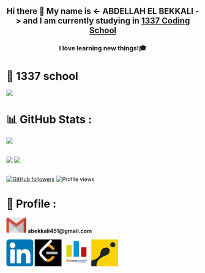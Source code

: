 <h2 align="center"> Hi there 👋 My name is <- ABDELLAH EL BEKKALI -> and I am currently studying in <a href="https://1337.ma/" target="_blank" rel="noopener noreferrer">1337 Coding School</a></h2>
<h3 align="center">I love learning new things!🎓</h3>

<!--
**Mounadi05/Mounadi05** is a ✨ _special_ ✨ repository because its `README.md` (this file) appears on your GitHub profile.
Here are some ideas to get you started:
- 🔭 I’m currently working on ...
- 🌱 I’m currently learning ...
- 👯 I’m looking to collaborate on ...
- 🤔 I’m looking for help with ...
- 💬 Ask me about ...
- 📫 How to reach me: ...
- 😄 Pronouns: ...
- ⚡ Fun fact: ...
-->
# 🏫 1337 school
![](https://badge.mediaplus.ma/darkgray/ael-bekk)

 # 📊 GitHub Stats :
  ![](https://github-readme-streak-stats.herokuapp.com/?user=ael-bekk&langs_count=3&layout=compact&show_icons=true&theme=dark)<br/>

 <br>
 <div align="left">
   <img height="160" src="https://github-readme-stats.vercel.app/api?username=ael-bekk&langs_count=3&layout=compact&show_icons=true&theme=monokai&count_private=true&include_all_commits=true&bg_color=,303030,080808" > 
   <img height="160" src="https://github-readme-stats.vercel.app/api/top-langs/?username=ael-bekk&theme=monokai&bg_color=,080808,303030&langs_count=3" >
 </div>
 <br>

[![GitHub followers](https://img.shields.io/github/followers/ael-bekk.svg?style=social&label=Follow&maxAge=2592000)](https://github.com/ael-bekk?tab=followers)
![Profile views](https://komarev.com/ghpvc/?username=ael-bekk&label=Visitors+Count&color=brightgreen) 

 # 👤 Profile :
<img src='https://github.com/ael-bekk/ael-bekk/blob/main/img/download6.jpeg' alt='gmail' height='40'> __abekkali451@gmail.com__
<br>
 
[<img src='https://github.com/ael-bekk/ael-bekk/blob/main/img/download.png' alt='linkedin' height='70'>](https://www.linkedin.com/in/el-bekkali-abdellah-a812aa241/)   [<img src='https://github.com/ael-bekk/ael-bekk/blob/main/img/download2.png' height='70'>](https://leetcode.com/ael-bekk/)   [<img src='https://github.com/ael-bekk/ael-bekk/blob/main/img/download3.png' alt='codeforces' height='70'>](https://codeforces.com/profile/ael-bekk00)   [<img src='https://github.com/ael-bekk/ael-bekk/blob/main/img/download4.png' alt='codingame' height='70'>](https://www.codingame.com/profile/eb5df72bb9beb07d17dd195d9c121c207572164)

